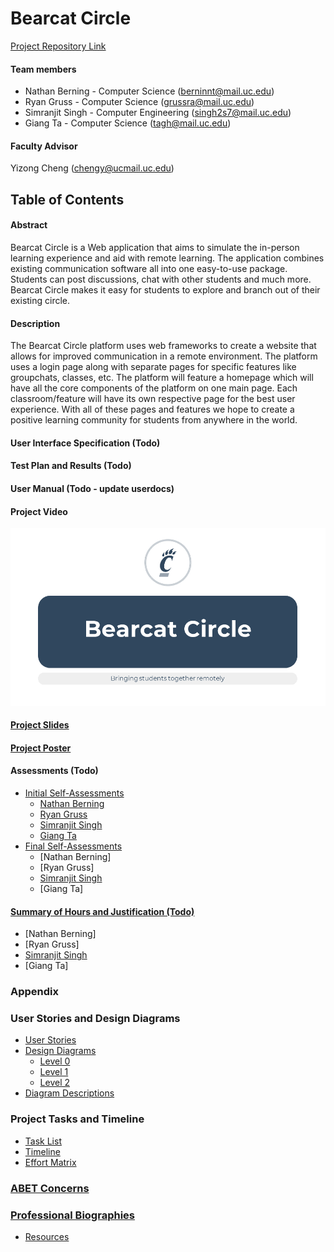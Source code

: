 # Bearcat Circle

[Project Repository Link](https://github.com/S1mS1ngh/bearcat-circle)

#### Team members
* Nathan Berning - Computer Science (berninnt@mail.uc.edu)
* Ryan Gruss - Computer Science (grussra@mail.uc.edu)
* Simranjit Singh - Computer Engineering (singh2s7@mail.uc.edu)
* Giang Ta - Computer Science (tagh@mail.uc.edu)

#### Faculty Advisor
Yizong Cheng (chengy@ucmail.uc.edu)

## Table of Contents

#### Abstract
Bearcat Circle is a Web application that aims to simulate the in-person learning experience and aid with remote 
learning. The application combines existing communication software all into one easy-to-use package. Students can post 
discussions, chat with other students and much more. Bearcat Circle makes it easy for students to explore and branch 
out of their existing circle.

#### Description
The Bearcat Circle platform uses web frameworks to create a website that allows for improved communication in a remote 
environment. The platform uses a login page along with separate pages for specific features like groupchats, classes, 
etc. The platform will feature a homepage which will have all the core components of the platform on one 
main page. Each classroom/feature will have its own respective page for the best user experience. With all of these 
pages and features we hope to create a positive learning community for students from anywhere in the world.

#### User Interface Specification (Todo)

#### Test Plan and Results (Todo)

#### User Manual (Todo - update userdocs)

#### Project Video
[![Project Video](Resources/img/FinalPresentation.png "Project Video")](https://www.youtube.com/watch?v=iaMhk0MNMaY)

#### [Project Slides](https://mailuc-my.sharepoint.com/:p:/g/personal/singh2s7_mail_uc_edu/EV661Rpdl2JMjfhcG8rvtCgBSVnb7jVXbK0Uxi4Cccd_lg?e=rqJm1A)

#### [Project Poster](https://github.com/S1mS1ngh/senior-design/blob/master/Final_Materials/BearcatCirclePoster.pdf)

#### Assessments (Todo)
* [Initial Self-Assessments](https://github.com/S1mS1ngh/senior-design/tree/master/Individual_Capstone_Assessment/Initial)
    * [Nathan Berning](https://github.com/S1mS1ngh/senior-design/blob/master/Individual_Capstone_Assessment/Initial/Individual_Assessment_NathanBerning.md)
    * [Ryan Gruss](https://github.com/S1mS1ngh/senior-design/blob/master/Individual_Capstone_Assessment/Initial/IndividualCapstoneAssessment_RyanGruss.md)
    * [Simranjit Singh](https://github.com/S1mS1ngh/senior-design/blob/master/Individual_Capstone_Assessment/Initial/Individual_Assessment_SimSingh.md)
    * [Giang Ta](https://github.com/S1mS1ngh/senior-design/blob/master/Individual_Capstone_Assessment/Initial/Individual_Assessment_GiangTa.md)
* [Final Self-Assessments](https://github.com/S1mS1ngh/senior-design/tree/master/Individual_Capstone_Assessment/Final)
    * [Nathan Berning]
    * [Ryan Gruss]
    * [Simranjit Singh](https://github.com/S1mS1ngh/senior-design/blob/master/Individual_Capstone_Assessment/Final/Individual_Assessment_SimSingh.md)
    * [Giang Ta]

#### [Summary of Hours and Justification (Todo)](https://github.com/S1mS1ngh/senior-design-fall-2020/blob/master/Resources/Team_Hours)
* [Nathan Berning]
* [Ryan Gruss]
* [Simranjit Singh](https://github.com/S1mS1ngh/senior-design/blob/master/Resources/Team_Hours/SimSinghHours.md)
* [Giang Ta]

### Appendix

### User Stories and Design Diagrams
* [User Stories](https://github.com/S1mS1ngh/senior-design-fall-2020/blob/master/User_Stories.md)
* [Design Diagrams](https://github.com/S1mS1ngh/senior-design-fall-2020/tree/master/Design_Diagrams)
    * [Level 0](https://github.com/S1mS1ngh/senior-design-fall-2020/blob/master/Design_Diagrams/d0.png)
    * [Level 1](https://github.com/S1mS1ngh/senior-design-fall-2020/blob/master/Design_Diagrams/D1.png)
    * [Level 2](https://github.com/S1mS1ngh/senior-design-fall-2020/blob/master/Design_Diagrams/D2.png)
* [Diagram Descriptions](https://github.com/S1mS1ngh/senior-design-fall-2020/blob/master/Design_Diagrams/Diagram-Descriptions.md)

### Project Tasks and Timeline
* [Task List](https://github.com/S1mS1ngh/senior-design-fall-2020/blob/master/Tasklist.md)
* [Timeline](https://github.com/S1mS1ngh/senior-design-fall-2020/blob/master/Timeline.md)
* [Effort Matrix](https://github.com/S1mS1ngh/senior-design-fall-2020/blob/master/Effort-Matrix.pdf)

### [ABET Concerns](https://github.com/S1mS1ngh/senior-design-fall-2020/blob/master/Major-Constraints.md)

### [Professional Biographies](https://github.com/S1mS1ngh/senior-design-fall-2020/tree/master/Professional_Bio)

* [Resources](https://github.com/S1mS1ngh/senior-design-fall-2020/tree/master/Resources)
